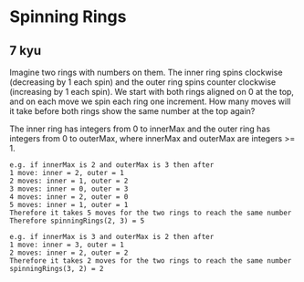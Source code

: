 # Spinning Rings
## 7 kyu

Imagine two rings with numbers on them. The inner ring spins clockwise (decreasing by 1 each spin) and the outer ring spins counter clockwise (increasing by 1 each spin). We start with both rings aligned on 0 at the top, and on each move we spin each ring one increment. How many moves will it take before both rings show the same number at the top again?

The inner ring has integers from 0 to innerMax and the outer ring has integers from 0 to outerMax, where innerMax and outerMax are integers >= 1.
```
e.g. if innerMax is 2 and outerMax is 3 then after
1 move: inner = 2, outer = 1
2 moves: inner = 1, outer = 2
3 moves: inner = 0, outer = 3
4 moves: inner = 2, outer = 0
5 moves: inner = 1, outer = 1
Therefore it takes 5 moves for the two rings to reach the same number
Therefore spinningRings(2, 3) = 5
```
```
e.g. if innerMax is 3 and outerMax is 2 then after
1 move: inner = 3, outer = 1
2 moves: inner = 2, outer = 2
Therefore it takes 2 moves for the two rings to reach the same number
spinningRings(3, 2) = 2
```
